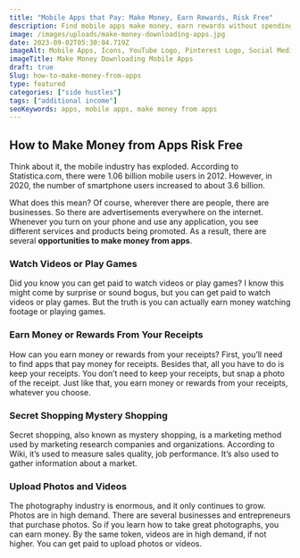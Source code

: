 ```yaml
---
title: "Mobile Apps that Pay: Make Money, Earn Rewards, Risk Free"
description: Find mobile apps make money, earn rewards without spending a dime.
image: /images/uploads/make-money-downloading-apps.jpg
date: 2023-09-02T05:30:04.719Z
imageAlt: Mobile Apps, Icons, YouTube Logo, Pinterest Logo, Social Media Logos.
imageTitle: Make Money Downloading Mobile Apps
draft: true
Slug: how-to-make-money-from-apps
type: featured
categories: ["side hustles"]
tags: ["additional income"]
seoKeywords: apps, mobile apps, make money from apps
---
```

## How to Make Money from Apps Risk Free

Think about it, the mobile industry has exploded. According to Statistica.com, there were 1.06 billion mobile users in 2012. However, in 2020, the number of smartphone users increased to about 3.6 billion.

What does this mean? Of course, wherever there are people, there are businesses. So there are advertisements everywhere on the internet. Whenever you turn on your phone and use any application, you see different services and products being promoted. As a result, there are several **opportunities to make money from apps**.

### Watch Videos or Play Games

Did you know you can get paid to watch videos or play games? I know this might come by surprise or sound bogus, but you can get paid to watch videos or play games. But the truth is you can actually earn money watching footage or playing games.

### Earn Money or Rewards From Your Receipts

How can you earn money or rewards from your receipts? First, you’ll need to find apps that pay money for receipts. Besides that, all you have to do is keep your receipts. You don’t need to keep your receipts, but snap a photo of the receipt. Just like that, you earn money or rewards from your receipts, whatever you choose.

### Secret Shopping Mystery Shopping

Secret shopping, also known as mystery shopping, is a marketing method used by marketing research companies and organizations. According to Wiki, it’s used to measure sales quality, job performance. It’s also used to gather information about a market.

### Upload Photos and Videos

The photography industry is enormous, and it only continues to grow. Photos are in high demand. There are several businesses and entrepreneurs that purchase photos. So if you learn how to take great photographs, you can earn money. By the same token, videos are in high demand, if not higher. You can get paid to upload photos or videos.
